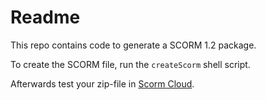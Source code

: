 # Readme

This repo contains code to generate a SCORM 1.2 package.

To create the SCORM file, run the `createScorm` shell script.

Afterwards test your zip-file in [Scorm Cloud](https://cloud.scorm.com/).
